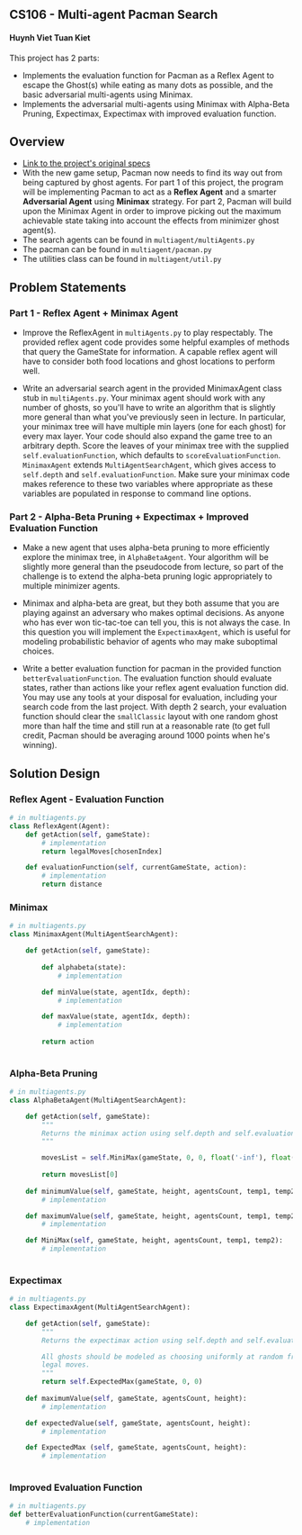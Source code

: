 ## CS106 - Multi-agent Pacman Search
#### Huynh Viet Tuan Kiet
This project has 2 parts: 

- Implements the evaluation function for Pacman as a Reflex Agent to escape the Ghost(s) while eating as many dots as possible, and the basic adversarial multi-agents using Minimax.
- Implements the adversarial multi-agents using Minimax with Alpha-Beta Pruning, Expectimax, Expectimax with improved evaluation function.

## Overview

* [Link to the project's original specs](http://ai.berkeley.edu/multiagent.html)
* With the new game setup, Pacman now needs to find its way out from being captured by ghost agents. For part 1 of this project, the program will be implementing Pacman to act as a **Reflex Agent** and a smarter **Adversarial Agent** using **Minimax** strategy. For part 2, Pacman will build upon the Minimax Agent in order to improve picking out the maximum achievable state taking into account the effects from minimizer ghost agent(s).
* The search agents can be found in `multiagent/multiAgents.py`
* The pacman can be found in `multiagent/pacman.py`
* The utilities class can be found in `multiagent/util.py`

## Problem Statements
### Part 1 - Reflex Agent + Minimax Agent
* Improve the ReflexAgent in `multiAgents.py` to play respectably. The provided reflex agent code provides some helpful examples of methods that query the GameState for information. A capable reflex agent will have to consider both food locations and ghost locations to perform well.

* Write an adversarial search agent in the provided MinimaxAgent class stub in `multiAgents.py`. Your minimax agent should work with any number of ghosts, so you'll have to write an algorithm that is slightly more general than what you've previously seen in lecture. In particular, your minimax tree will have multiple min layers (one for each ghost) for every max layer. Your code should also expand the game tree to an arbitrary depth. Score the leaves of your minimax tree with the supplied `self.evaluationFunction`, which defaults to `scoreEvaluationFunction`. `MinimaxAgent` extends `MultiAgentSearchAgent`, which gives access to `self.depth` and `self.evaluationFunction`. Make sure your minimax code makes reference to these two variables where appropriate as these variables are populated in response to command line options.

### Part 2 - Alpha-Beta Pruning + Expectimax + Improved Evaluation Function
* Make a new agent that uses alpha-beta pruning to more efficiently explore the minimax tree, in `AlphaBetaAgent`. Your algorithm will be slightly more general than the pseudocode from lecture, so part of the challenge is to extend the alpha-beta pruning logic appropriately to multiple minimizer agents.

* Minimax and alpha-beta are great, but they both assume that you are playing against an adversary who makes optimal decisions. As anyone who has ever won tic-tac-toe can tell you, this is not always the case. In this question you will implement the `ExpectimaxAgent`, which is useful for modeling probabilistic behavior of agents who may make suboptimal choices.

* Write a better evaluation function for pacman in the provided function `betterEvaluationFunction`. The evaluation function should evaluate states, rather than actions like your reflex agent evaluation function did. You may use any tools at your disposal for evaluation, including your search code from the last project. With depth 2 search, your evaluation function should clear the `smallClassic` layout with one random ghost more than half the time and still run at a reasonable rate (to get full credit, Pacman should be averaging around 1000 points when he's winning).

## Solution Design

### Reflex Agent - Evaluation Function

```python
# in multiagents.py
class ReflexAgent(Agent):
	def getAction(self, gameState):
		# implementation
		return legalMoves[chosenIndex]

    def evaluationFunction(self, currentGameState, action):
		# implementation
		return distance
```    

### Minimax

```python
# in multiagents.py
class MinimaxAgent(MultiAgentSearchAgent):

    def getAction(self, gameState):
                    
    	def alphabeta(state):
    		# implementation

    	def minValue(state, agentIdx, depth):
    		# implementation

		def maxValue(state, agentIdx, depth):
    		# implementation
		
		return action
		
```    

### Alpha-Beta Pruning

```python
# in multiagents.py
class AlphaBetaAgent(MultiAgentSearchAgent):

    def getAction(self, gameState):
        """
        Returns the minimax action using self.depth and self.evaluationFunction
        """

        movesList = self.MiniMax(gameState, 0, 0, float('-inf'), float('inf'))
        
        return movesList[0]
            
    def minimumValue(self, gameState, height, agentsCount, temp1, temp2):
    	# implementation

    def maximumValue(self, gameState, height, agentsCount, temp1, temp2):
    	# implementation

    def MiniMax(self, gameState, height, agentsCount, temp1, temp2):
    	# implementation
		
```

### Expectimax

```python
# in multiagents.py
class ExpectimaxAgent(MultiAgentSearchAgent):

    def getAction(self, gameState):
        """
        Returns the expectimax action using self.depth and self.evaluationFunction

        All ghosts should be modeled as choosing uniformly at random from their
        legal moves.
        """
        return self.ExpectedMax(gameState, 0, 0)
            
    def maximumValue(self, gameState, agentsCount, height):
    	# implementation

    def expectedValue(self, gameState, agentsCount, height):
    	# implementation

    def ExpectedMax (self, gameState, agentsCount, height):
    	# implementation
		
```

### Improved Evaluation Function

```python
# in multiagents.py
def betterEvaluationFunction(currentGameState):
    # implementation

```
